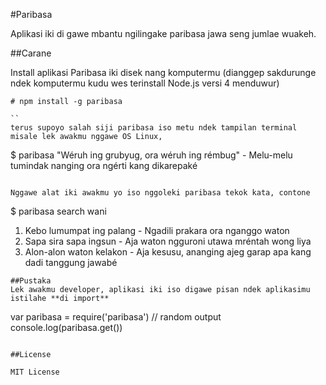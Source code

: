 #Paribasa

Aplikasi iki di gawe mbantu ngilingake paribasa jawa seng jumlae wuakeh.


##Carane

Install aplikasi Paribasa iki disek nang komputermu (dianggep sakdurunge ndek komputermu kudu wes terinstall Node.js versi 4 menduwur)

```
# npm install -g paribasa

``
terus supoyo salah siji paribasa iso metu ndek tampilan terminal misale lek awakmu nggawe OS Linux,

```
$ paribasa
"Wéruh ing grubyug, ora wéruh ing rémbug" - Melu-melu tumindak nanging ora ngérti kang dikarepaké

``` 

Nggawe alat iki awakmu yo iso nggoleki paribasa tekok kata, contone

```
$ paribasa search wani
1. Kebo lumumpat ing palang - Ngadili prakara ora nganggo waton
2. Sapa sira sapa ingsun - Aja waton ngguroni utawa mréntah wong liya
3. Alon-alon waton kelakon - Aja kesusu, ananging ajeg garap apa kang dadi tanggung jawabé

```
##Pustaka
Lek awakmu developer, aplikasi iki iso digawe pisan ndek aplikasimu istilahe **di import**

```
var paribasa = require('paribasa')
// random output
console.log(paribasa.get())
```

##License 

MIT License


